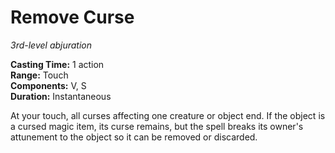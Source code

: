 # Remove Curse 
_3rd-level abjuration_ 

**Casting Time:** 1 action    
**Range:** Touch    
**Components:** V, S    
**Duration:** Instantaneous 

At your touch, all curses affecting one creature or object end. If the object is a cursed magic item, its curse remains, but the spell breaks its owner's attunement to the object so it can be removed or discarded. 

